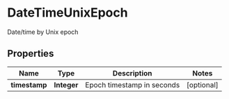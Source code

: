 

# DateTimeUnixEpoch

Date/time by Unix epoch

## Properties

| Name | Type | Description | Notes |
|------------ | ------------- | ------------- | -------------|
|**timestamp** | **Integer** | Epoch timestamp in seconds |  [optional] |



